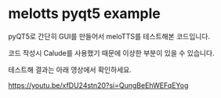 # melotts pyqt5 example

pyQT5로 간단히 GUI를 만들어서 meloTTS를 테스트해본 코드입니다.

코드 작성시 Calude를 사용했기 때문에 이상한 부분이 있을 수 있습니다. 


테스트해 결과는 아래 영상에서 확인하세요.



https://youtu.be/xfDU24stn20?si=QungBeEhWEFqEYog

